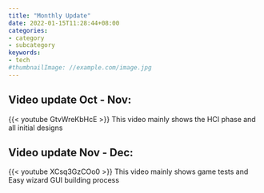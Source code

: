 ```yaml
---
title: "Monthly Update"
date: 2022-01-15T11:28:44+08:00
categories:
- category
- subcategory
keywords:
- tech
#thumbnailImage: //example.com/image.jpg
---
```

## Video update Oct - Nov:

{{< youtube GtvWreKbHcE >}}
This video mainly shows the HCI phase and all initial designs

## Video update Nov - Dec:

{{< youtube XCsq3GzCOo0 >}}
This video mainly shows game tests and Easy wizard GUI building process
